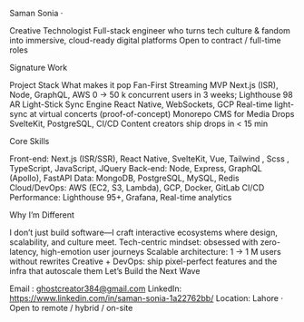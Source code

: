 
  Saman Sonia · 
  
Creative Technologist
Full-stack engineer who turns tech culture & fandom into immersive, cloud-ready digital platforms
  Open to contract / full-time roles 

   Signature Work

Project	Stack	What makes it pop
Fan-First Streaming MVP	Next.js (ISR), Node, GraphQL, AWS	0 → 50 k concurrent users in 3 weeks; Lighthouse 98
AR Light-Stick Sync Engine	React Native, WebSockets, GCP	Real-time light-sync at virtual concerts (proof-of-concept)
Monorepo CMS for Media Drops	SvelteKit, PostgreSQL, CI/CD	Content creators ship drops in < 15 min

  Core Skills 
  
Front-end: Next.js (ISR/SSR), React Native, SvelteKit, Vue, Tailwind , Scss ,  TypeScript, JavaScript, JQuery
Back-end: Node, Express, GraphQL (Apollo), FastAPI
Data: MongoDB, PostgreSQL, MySQL, Redis
Cloud/DevOps: AWS (EC2, S3, Lambda), GCP, Docker, GitLab CI/CD
Performance: Lighthouse 95+, Grafana, Real-time analytics

 Why I’m Different
 
I don’t just build software—I craft interactive ecosystems where design, scalability, and culture meet.
Tech-centric mindset: obsessed with zero-latency, high-emotion user journeys
Scalable architecture: 1 → 1 M users without rewrites
Creative + DevOps: ship pixel-perfect features and the infra that autoscale them
  Let’s Build the Next Wave

 Email : ghostcreator384@gmail.com 
 LinkedIn: https://www.linkedin.com/in/saman-sonia-1a22762bb/
Location: Lahore · Open to remote / hybrid / on-site 
  
